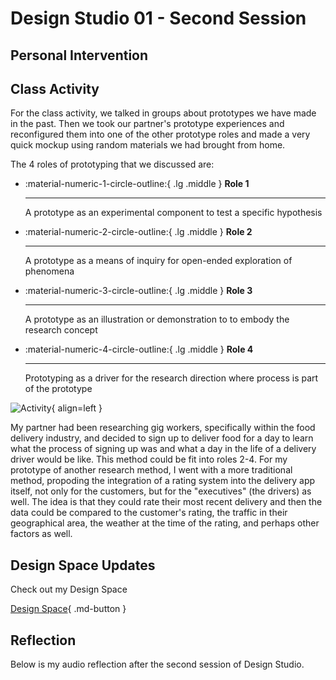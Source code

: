 # Design Studio 01 - Second Session 

## Personal Intervention 


## Class Activity

For the class activity, we talked in groups about prototypes we have made in the past. Then we took our partner's prototype experiences and reconfigured them into one of the other prototype roles and made a very quick mockup using random materials we had brought from home. 


The 4 roles of prototyping that we discussed are:

<div class="grid cards" markdown>

-   :material-numeric-1-circle-outline:{ .lg .middle } __Role 1__

    ---

    A prototype as an experimental component to test a specific hypothesis

-   :material-numeric-2-circle-outline:{ .lg .middle } __Role 2__

    ---

    A prototype as a means of inquiry for open-ended exploration of phenomena
    
-   :material-numeric-3-circle-outline:{ .lg .middle } __Role 3__

    ---

    A prototype as an illustration or demonstration to to embody the research concept

-   :material-numeric-4-circle-outline:{ .lg .middle } __Role 4__

    ---

    Prototyping as a driver for the research direction where process is part of the prototype


</div>

![Activity](../../images/term1/designstudio/appGIF.gif){ align=left }

My partner had been researching gig workers, specifically within the food delivery industry, and decided to sign up to deliver food for a day to learn what the process of signing up was and what a day in the life of a delivery driver would be like. This method could be fit into roles 2-4. For my prototype of another research method, I went with a more traditional method, propoding the integration of a rating system into the delivery app itself, not only for the customers, but for the "executives" (the drivers) as well. The idea is that they could rate their most recent delivery and then the data could be compared to the customer's rating, the traffic in their geographical area, the weather at the time of the rating, and perhaps other factors as well. 


## Design Space Updates 

Check out my Design Space 

[Design Space](../designStudio/designSpace.md){ .md-button }

## Reflection 

Below is my audio reflection after the second session of Design Studio.

  <!-- <audio controls src="../../../audio/DesignStudioReflection1.mp3"></audio> -->
